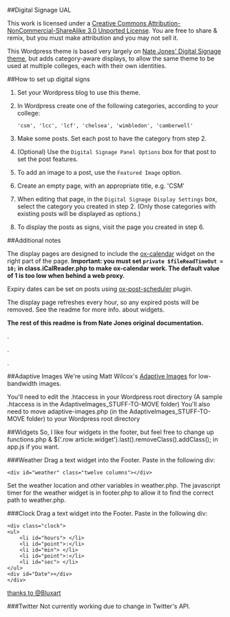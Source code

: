 ##Digital Signage UAL

This work is licensed under a [Creative Commons Attribution-NonCommercial-ShareAlike 3.0 Unported License](http://creativecommons.org/licenses/by-nc/3.0/).
You are free to share & remix, but you must make attribution and you may not sell it.

This Wordpress theme is based very largely on [Nate Jones' Digital Signage theme](http://pixelydo.com/work/wordpress-digital-signage/), but adds category-aware displays, to allow the same theme to be used at  multiple colleges, each with their own identities.


##How to set up digital signs

1. Set your Wordpress blog to use this theme.

2. In Wordpress create one of the following categories, according to your college:

    ```'csm', 'lcc', 'lcf', 'chelsea', 'wimbledon', 'camberwell'```

3. Make some posts. Set each post to have the category from step 2.

4. (Optional) Use the ```Digital Signage Panel Options``` box for that post to set the post features.

5. To add an image to a post, use the ```Featured Image``` option.

6. Create an empty page, with an appropriate title, e.g. 'CSM'

7. When editing that page, in the ```Digital Signage Display Settings``` box, select the category you created in step 2. (Only those categories with existing posts will be displayed as options.)

8. To display the posts as signs, visit the page you created in step 6.

##Additional notes

The display pages are designed to include the [ox-calendar](https://github.com/ox-it/ox-calendar-widget) widget on the right part of the page.
**Important: you must set ````private $fileReadTimeOut = 10;```` in class.iCalReader.php to make ox-calendar work. The default value of 1 is too low when behind a web proxy.**

Expiry dates can be set on posts using [ox-post-scheduler](https://github.com/ox-it/ox-post-scheduler) plugin. 

The display page refreshes every hour, so any expired posts will be removed.
See the readme for more info. about widgets.

**The rest of this readme is from Nate Jones original documentation.**

.

.

.



##Adaptive Images
We're using Matt Wilcox's [Adaptive Images](http://adaptive-images.com) for low-bandwidth images.

You'll need to edit the .htaccess in your Wordpress root directory (A sample .htaccess is in the AdaptiveImages_STUFF-TO-MOVE folder)
You'll also need to move adaptive-images.php (in the AdaptiveImages_STUFF-TO-MOVE folder) to your Wordpress root directory


##Widgets
So, I like four widgets in the footer, but feel free to change up functions.php & $('.row article.widget').last().removeClass().addClass(); in app.js if you want.

###Weather
Drag a text widget into the Footer. Paste in the following div:

    <div id="weather" class="twelve columns"></div>
    
Set the weather location and other variables in weather.php.
The javascript timer for the weather widget is in footer.php to allow it to find the correct path to weather.php.

###Clock
Drag a text widget into the Footer. Paste in the following div:

    <div class="clock">
	<ul>
		<li id="hours"> </li>
		<li id="point">:</li>
		<li id="min"> </li>
		<li id="point">:</li>
		<li id="sec"> </li>
	</ul>
	<div id="Date"></div>
    </div>
    
[thanks to @Bluxart](http://www.alessioatzeni.com/blog/css3-digital-clock-with-jquery)


###Twitter
Not currently working due to change in Twitter's API.